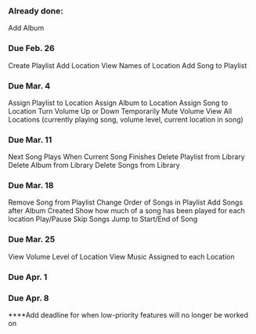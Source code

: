 ### Already done:
Add Album

### Due Feb. 26
Create Playlist
Add Location
View Names of Location
Add Song to Playlist

### Due Mar. 4
Assign Playlist to Location
Assign Album to Location
Assign Song to Location
Turn Volume Up or Down
Temporarily Mute Volume
View All Locations (currently playing song, volume level, current location in song)

### Due Mar. 11
Next Song Plays When Current Song Finishes
Delete Playlist from Library
Delete Album from Library
Delete Songs from Library

### Due Mar. 18
Remove Song from Playlist
Change Order of Songs in Playlist
Add Songs after Album Created
Show how much of a song has been played for each location
Play/Pause
Skip Songs
Jump to Start/End of Song

### Due Mar. 25
View Volume Level of Location
View Music Assigned to each Location

### Due Apr. 1

### Due Apr. 8

****Add deadline for when low-priority features will no longer be worked on
